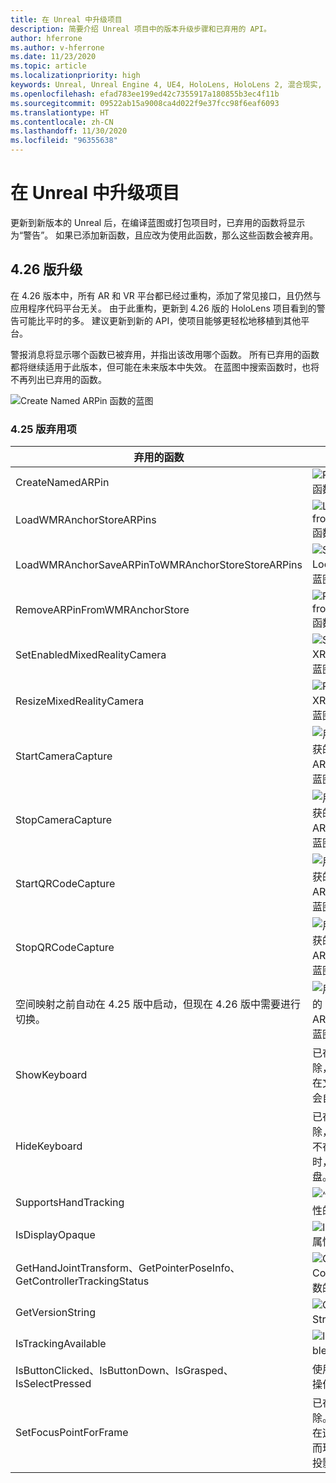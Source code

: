 ```yaml
---
title: 在 Unreal 中升级项目
description: 简要介绍 Unreal 项目中的版本升级步骤和已弃用的 API。
author: hferrone
ms.author: v-hferrone
ms.date: 11/23/2020
ms.topic: article
ms.localizationpriority: high
keywords: Unreal, Unreal Engine 4, UE4, HoloLens, HoloLens 2, 混合现实, 开发, 文档, 指南, 功能, 混合现实头戴显示设备, windows 混合现实头戴显示设备, 虚拟现实头戴显示设备, 移植, 升级
ms.openlocfilehash: efad783ee199ed42c7355917a180855b3ec4f11b
ms.sourcegitcommit: 09522ab15a9008ca4d022f9e37fcc98f6eaf6093
ms.translationtype: HT
ms.contentlocale: zh-CN
ms.lasthandoff: 11/30/2020
ms.locfileid: "96355638"
---
```

# <a name="upgrading-projects-in-unreal"></a>在 Unreal 中升级项目

更新到新版本的 Unreal 后，在编译蓝图或打包项目时，已弃用的函数将显示为“警告”。  如果已添加新函数，且应改为使用此函数，那么这些函数会被弃用。 

## <a name="426-upgrades"></a>4.26 版升级
 
在 4.26 版本中，所有 AR 和 VR 平台都已经过重构，添加了常见接口，且仍然与应用程序代码平台无关。  由于此重构，更新到 4.26 版的 HoloLens 项目看到的警告可能比平时的多。  建议更新到新的 API，使项目能够更轻松地移植到其他平台。

警报消息将显示哪个函数已被弃用，并指出该改用哪个函数。  所有已弃用的函数都将继续适用于此版本，但可能在未来版本中失效。  在蓝图中搜索函数时，也将不再列出已弃用的函数。

![Create Named ARPin 函数的蓝图](images/unreal-porting-img-01.png)

### <a name="425-deprecations"></a>4.25 版弃用项

| 弃用的函数 | 新建函数 |
| --- | --- |
| CreateNamedARPin | ![Pin Component 函数的蓝图](images/unreal-porting-img-02.png) |
| LoadWMRAnchorStoreARPins | ![Load ARPins from Local Store 函数的蓝图](images/unreal-porting-img-03.png) |
| LoadWMRAnchorSaveARPinToWMRAnchorStoreStoreARPins | ![Save ARPin to Local Store 函数的蓝图](images/unreal-porting-img-04.png) |
| RemoveARPinFromWMRAnchorStore | ![Remove ARPin from Local Store 函数的蓝图](images/unreal-porting-img-05.png) |
| SetEnabledMixedRealityCamera | ![Set Enabled XRCamera 函数的蓝图](images/unreal-porting-img-06.png) |
| ResizeMixedRealityCamera | ![Resize XRCamera 函数的蓝图](images/unreal-porting-img-07.png) |
| StartCameraCapture | ![用于启动摄像头捕获的 Toggle ARCapture 函数的蓝图](images/unreal-porting-img-08.png) |
| StopCameraCapture | ![用于停止摄像头捕获的 Toggle ARCapture 函数的蓝图](images/unreal-porting-img-09.png) |
| StartQRCodeCapture | ![用于启动 QR 码捕获的 Toggle ARCapture 函数的蓝图](images/unreal-porting-img-10.png) |
| StopQRCodeCapture | ![用于停止 QR 码捕获的 Toggle ARCapture 函数的蓝图](images/unreal-porting-img-11.png) |
| 空间映射之前自动在 4.25 版中启动，但现在 4.26 版中需要进行切换。 | ![用于启用空间映射的 Toggle ARCapture 函数的蓝图](images/unreal-porting-img-12.png) |
| ShowKeyboard | 已在 4.26 版中删除，这是因为当焦点在文本小组件上时，会自动显示键盘。 |
| HideKeyboard | 已在 4.26 版中删除，这是因为当焦点不在文本小组件上时，将自动隐藏键盘。 |
| SupportsHandTracking | ![“支持手部跟踪”属性的蓝图](images/unreal-porting-img-13.png) |
| IsDisplayOpaque | ![IsDisplayOpaque 属性的蓝图](images/unreal-porting-img-14.png) |
| GetHandJointTransform、GetPointerPoseInfo、GetControllerTrackingStatus | ![Get Motion Controller Data 函数的蓝图](images/unreal-porting-img-15.png) |
| GetVersionString | ![Get Version String 函数的蓝图](images/unreal-porting-img-16.png) |
| IsTrackingAvailable | ![IsTrackingAvailable 属性的蓝图](images/unreal-porting-img-17.png) |
| IsButtonClicked、IsButtonDown、IsGrasped、IsSelectPressed | 使用 Unreal 的输入操作系统。 |
| SetFocusPointForFrame | 已在 4.26 版中删除。  之前，它用于在远程时重新投影，而现在支持深度重新投影。 |